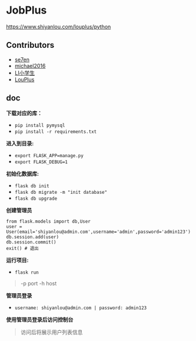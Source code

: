 # JobPlus

https://www.shiyanlou.com/louplus/python

## Contributors

* [se7en](https://github.com/litt1eseven/jobplus)
* [michael2016](https://github.com/michaellqu)
* [LI小学生](https://github.com/Jupiter001)
* [LouPlus](https://github.com/LouPlus)
## doc
**下载对应的库：** 
- `pip install pymysql  `
- `pip install -r requirements.txt`

**进入到目录:**
- `export FLASK_APP=manage.py`
- `export FLASK_DEBUG=1`

**初始化数据库:**
- `flask db init`
- `flask db migrate -m "init database"`
- `flask db upgrade`

**创建管理员**
```
from flask.models import db,User
user = User(email='shiyanlou@admin.com',username='admin',password='admin123')
db.session.add(user)
db.session.commit()
exit() # 退出
```

**运行项目:**
- `flask run`
>-p port
 -h host

**管理员登录**
- `username: shiyanlou@admin.com | password: admin123`

**使用管理员登录后访问控制台**
>访问后将展示用户列表信息
